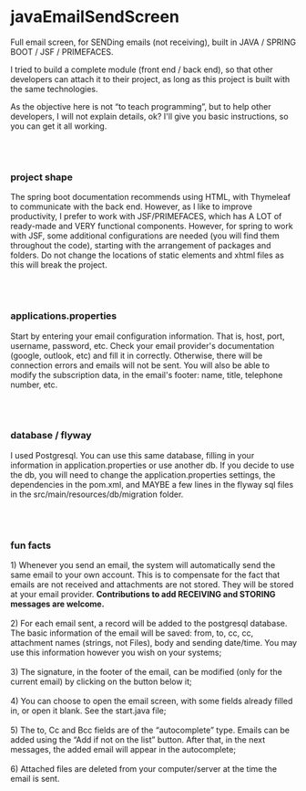 # javaEmailSendScreen

Full email screen, for SENDing emails (not receiving), built in JAVA / SPRING BOOT / JSF / PRIMEFACES.

I tried to build a complete module (front end / back end), so that other developers can attach it to their project, as long as this project is built with the same technologies.

As the objective here is not “to teach programming”, but to help other developers, I will not explain details, ok? I'll give you basic instructions, so you can get it all working.

<br/><br/>
<h3>project shape</h3>
The spring boot documentation recommends using HTML, with Thymeleaf to communicate with the back end. However, as I like to improve productivity, I prefer to work with JSF/PRIMEFACES, which has A LOT of ready-made and VERY functional components. However, for spring to work with JSF, some additional configurations are needed (you will find them throughout the code), starting with the arrangement of packages and folders. Do not change the locations of static elements and xhtml files as this will break the project.

<br/><br/>
<h3>applications.properties</h3>
Start by entering your email configuration information. That is, host, port, username, password, etc. Check your email provider's documentation (google, outlook, etc) and fill it in correctly. Otherwise, there will be connection errors and emails will not be sent.
You will also be able to modify the subscription data, in the email's footer: name, title, telephone number, etc.

<br/><br/>
<h3>database / flyway</h3>
I used Postgresql. You can use this same database, filling in your information in application.properties or use another db. If you decide to use the db, you will need to change the application.properties settings, the dependencies in the pom.xml, and MAYBE a few lines in the flyway sql files in the src/main/resources/db/migration folder.

<br/><br/>
<h3>fun facts</h3>
1) Whenever you send an email, the system will automatically send the same email to your own account. This is to compensate for the fact that emails are not received and attachments are not stored. They will be stored at your email provider. <strong>Contributions to add RECEIVING and STORING messages are welcome.</strong>
<br/><br/>
2) For each email sent, a record will be added to the postgresql database. The basic information of the email will be saved: from, to, cc, cc, attachment names (strings, not Files), body and sending date/time. You may use this information however you wish on your systems;
<br/><br/>
3) The signature, in the footer of the email, can be modified (only for the current email) by clicking on the button below it;
<br/><br/>
4) You can choose to open the email screen, with some fields already filled in, or open it blank. See the start.java file;
<br/><br/>
5) The to, Cc and Bcc fields are of the “autocomplete” type. Emails can be added using the “Add if not on the list” button. After that, in the next messages, the added email will appear in the autocomplete;
<br/><br/>
6) Attached files are deleted from your computer/server at the time the email is sent.
